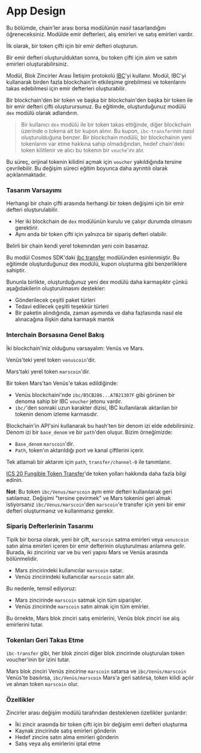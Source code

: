 # App Design

Bu bölümde, chain'ler arası borsa modülünün nasıl tasarlandığını öğreneceksiniz. Modülde emir defterleri, alış emirleri ve satış emirleri vardır.

İlk olarak, bir token çifti için bir emir defteri oluşturun.

Bir emir defteri oluşturulduktan sonra, bu token çifti için alım ve satım emirleri oluşturabilirsiniz.

Modül, Blok Zincirler Arası İletişim protokolü [IBC](https://github.com/cosmos/ibc/blob/old/ibc/2\_IBC\_ARCHITECTURE.md)'yi kullanır. Modül, IBC'yi kullanarak birden fazla blockchain'in etkileşime girebilmesi ve tokenlarını takas edebilmesi için emir defterleri oluşturabilir.

Bir blockchain'den bir token ve başka bir blockchain'den başka bir token ile bir emir defteri çifti oluşturursunuz. Bu eğitimde, oluşturduğunuz modülü `dex` modülü olarak adlandırın.

> Bir kullanıcı `dex` modülü ile bir token takas ettiğinde, diğer blockchain üzerinde o tokena ait bir kupon alınır. Bu kupon, `ibc-transfer`inin nasıl oluşturulduğuna benzer. Bir blockchain modülü, bir blockchainin yeni tokenlarını var etme hakkına sahip olmadığından, hedef chain'deki token kilitlenir ve alıcı bu tokenın bir `vouche`'ını alır.

Bu süreç, orijinal tokenin kilidini açmak için `voucher` yakıldığında tersine çevrilebilir. Bu değişim süreci eğitim boyunca daha ayrıntılı olarak açıklanmaktadır.

### Tasarım Varsayımı

Herhangi bir chain çifti arasında herhangi bir token değişimi için bir emir defteri oluşturulabilir.

* Her iki blockchain de `dex` modülünün kurulu ve çalışır durumda olmasını gerektirir.
* Aynı anda bir token çifti için yalnızca bir sipariş defteri olabilir.

Belirli bir chain kendi yerel tokenından yeni coin basamaz.

Bu modül Cosmos SDK'daki [ibc transfer](https://github.com/cosmos/ibc-go/tree/main/modules/apps/transfer) modülünden esinlenmiştir. Bu eğitimde oluşturduğunuz dex modülü, kupon oluşturma gibi benzerliklere sahiptir.

Bununla birlikte, oluşturduğunuz yeni dex modülü daha karmaşıktır çünkü aşağıdakilerin oluşturulmasını destekler:

* Gönderilecek çeşitli paket türleri
* Tedavi edilecek çeşitli teşekkür türleri
* Bir paketin alındığında, zaman aşımında ve daha fazlasında nasıl ele alınacağına ilişkin daha karmaşık mantık

### Interchain Borsasına Genel Bakış

İki blockchain'iniz olduğunu varsayalım: Venüs ve Mars.

Venüs'teki yerel token `venuscoin`'dir.

Mars'taki yerel token `marscoin`'dir.

Bir token Mars'tan Venüs'e takas edildiğinde:

* Venüs blockchaini'nde `ibc/B5CB286...A7B21307F` gibi görünen bir denoma sahip bir IBC `voucher` jetonu vardır.
* `ibc/`'den sonraki uzun karakter dizisi, IBC kullanılarak aktarılan bir tokenin denom izleme karmasıdır.

Blockchain'in API'sini kullanarak bu hash'ten bir denom izi elde edebilirsiniz. Denom izi bir `base_denom` ve bir `path`'den oluşur. Bizim örneğimizde:

* `Base_denom` `marscoin`'dir.
* `Path`, token'ın aktarıldığı port ve kanal çiftlerini içerir.

Tek atlamalı bir aktarım için `path`, `transfer/channel-0` ile tanımlanır.

[ICS 20 Fungible Token Transfer](https://github.com/cosmos/ibc/tree/main/spec/app/ics-020-fungible-token-transfer)'de token yolları hakkında daha fazla bilgi edinin.

**Not**: Bu token `ibc/Venus/marscoin` aynı emir defteri kullanılarak geri satılamaz. Değişimi "tersine çevirmek" ve Mars tokenini geri almak istiyorsanız `ibc/Venus/marscoin`'den `marscoin`'e transfer için yeni bir emir defteri oluşturmanız ve kullanmanız gerekir.

### Sipariş Defterlerinin Tasarımı

Tipik bir borsa olarak, yeni bir çift, `marscoin` satma emirleri veya `venuscoin` satın alma emirleri içeren bir emir defterinin oluşturulması anlamına gelir. Burada, iki zinciriniz var ve bu veri yapısı Mars ve Venüs arasında bölünmelidir.

* Mars zincirindeki kullanıcılar `marscoin` satar.
* Venüs zincirindeki kullanıcılar `marscoin` satın alır.

Bu nedenle, temsil ediyoruz:

* Mars zincirinde `marscoin` satmak için tüm siparişler.
* Venüs zincirinde `marscoin` satın almak için tüm emirler.

Bu örnekte, Mars blok zinciri satış emirlerini, Venüs blok zinciri ise alış emirlerini tutar.

### Tokenları Geri Takas Etme

`ibc-transfer` gibi, her blok zinciri diğer blok zincirinde oluşturulan token voucher'inin bir izini tutar.

Mars blok zinciri Venüs zincirine `marscoin` satarsa ve `ibc/Venüs/marscoin` Venüs'te basılırsa, `ibc/Venüs/marscoin` Mars'a geri satılırsa, token kilidi açılır ve alınan token `marscoin` olur.

### Özellikler

Zincirler arası değişim modülü tarafından desteklenen özellikler şunlardır:

* İki zincir arasında bir token çifti için bir değişim emri defteri oluşturma
* Kaynak zincirinde satış emirleri gönderin
* Hedef zincire satın alma emirleri gönderin
* Satış veya alış emirlerini iptal etme
